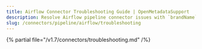 ```yaml
---
title: Airflow Connector Troubleshooting Guide | OpenMetadataSupport
description: Resolve Airflow pipeline connector issues with `brandName`'scomprehensive troubleshooting guide. Fix common errors, debug connections & optimize workflows.
slug: /connectors/pipeline/airflow/troubleshooting
---
```


{% partial file="/v1.7/connectors/troubleshooting.md" /%}
